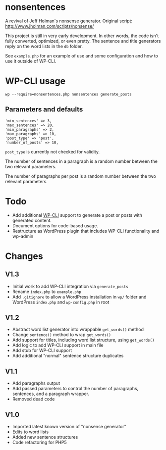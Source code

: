 # nonsentences

A revival of Jeff Holman's nonsense generator. Original script: http://www.jholman.com/scripts/nonsense/

This project is still in very early development. In other words, the code isn't fully converted, optimized, 
or even pretty. The sentence and title generators reply on the word lists in the `db` folder. 

See `example.php` for an example of use and some configuration and how to use it outside of WP-CLI.

# WP-CLI usage

`wp --require=nonsentences.php nonsentences generate_posts`

## Parameters and defaults

```
'min_sentences' => 3,
'max_sentences' => 20,
'min_paragraphs' => 2,
'max_paragraphs' => 10,
'post_type' => 'post',
'number_of_posts' => 10,
```

`post_type` is currently not checked for validity. 

The number of sentences in a paragraph is a random number between the two relevant parameters.

The number of paragraphs per post is a random number between the two relevant parameters.

# Todo

- Add additional [WP-CLI](http://wp-cli.org/) support to generate a post or posts with generated content.
- Document options for code-based usage.
- Restructure as WordPress plugin that includes WP-CLI functionality and wp-admin

# Changes

## V1.3

- Initial work to add WP-CLI integration via `generate_posts`
- Rename `index.php` to `example.php`
- Add `.gitignore` to allow a WordPress installation in `wp/` folder and WordPress `index.php` and `wp-config.php` in root

## V1.2

- Abstract word list generator into wrappable `get_words()` method
- Change `sentence()` method to wrap `get_words()`
- Add support for titles, including word list structure, using `get_words()`
- Add logic to add WP-CLI support in main file
- Add stub for WP-CLI support
- Add additional "normal" sentence structure duplicates

## V1.1

- Add paragraphs output
- Add passed parameters to control the number of paragraphs, sentences, and a paragraph wrapper.
- Removed dead code

## V1.0

- Imported latest known version of "nonsense generator"
- Edits to word lists
- Added new sentence structures
- Code refactoring for PHP5
